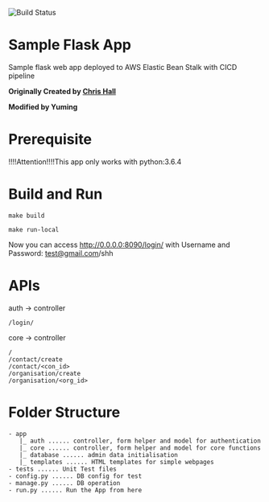 ![Build Status](https://github.com/yuminghuang23/sample-flask-app/actions/workflows/deploy.yaml/badge.svg)

# Sample Flask App 
Sample flask web app deployed to AWS Elastic Bean Stalk with CICD pipeline

**Originally Created by [Chris Hall](www.chrishall.io)**

**Modified by Yuming**

# Prerequisite

!!!!Attention!!!!This app only works with python:3.6.4

# Build and Run

```
make build 
```

```
make run-local
```

Now you can access http://0.0.0.0:8090/login/ with Username and Password: test@gmail.com/shh

# APIs

auth -> controller

```
/login/
```

core -> controller

```
/
/contact/create
/contact/<con_id>
/organisation/create
/organisation/<org_id>
```

# Folder Structure

```
- app
   |_ auth ...... controller, form helper and model for authentication
   |_ core ...... controller, form helper and model for core functions
   |_ database ...... admin data initialisation
   |_ templates ...... HTML templates for simple webpages
- tests ...... Unit Test files
- config.py ...... DB config for test
- manage.py ...... DB operation
- run.py ...... Run the App from here
```


